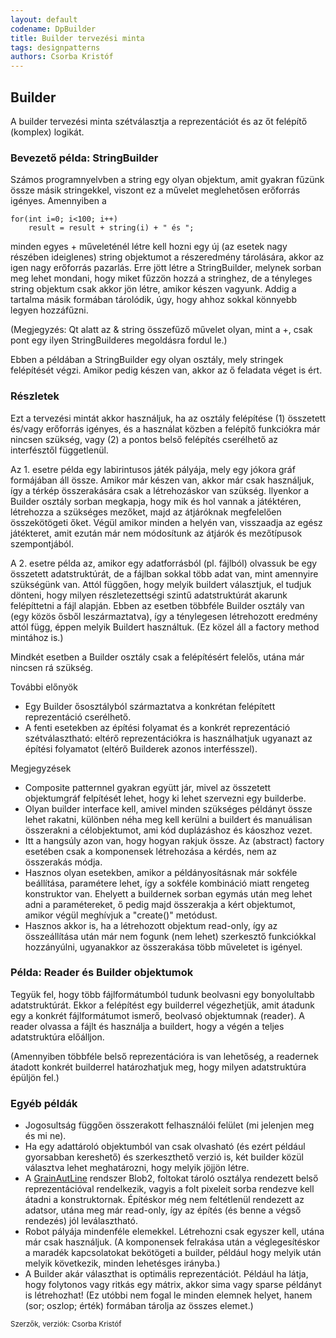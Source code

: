 ```yaml
---
layout: default
codename: DpBuilder
title: Builder tervezési minta
tags: designpatterns
authors: Csorba Kristóf
---
```


## Builder

A builder tervezési minta szétválasztja a reprezentációt és az őt felépítő (komplex) logikát.

### Bevezető példa: StringBuilder

Számos programnyelvben a string egy olyan objektum, amit gyakran fűzünk össze másik stringekkel, viszont ez a művelet meglehetősen erőforrás igényes. Amennyiben a

    for(int i=0; i<100; i++)
        result = result + string(i) + " és ";

minden egyes + műveleténél létre kell hozni egy új (az esetek nagy részében ideiglenes) string objektumot a részeredmény tárolására, akkor az igen nagy erőforrás pazarlás. Erre jött létre a StringBuilder, melynek sorban meg lehet mondani, hogy miket fűzzön hozzá a stringhez, de a tényleges string objektum csak akkor jön létre, amikor készen vagyunk. Addig a tartalma másik formában tárolódik, úgy, hogy ahhoz sokkal könnyebb legyen hozzáfűzni.

(Megjegyzés: Qt alatt az & string összefűző művelet olyan, mint a +, csak pont egy ilyen StringBuilderes megoldásra fordul le.)

Ebben a példában a StringBuilder egy olyan osztály, mely stringek felépítését végzi. Amikor pedig készen van, akkor az ő feladata véget is ért.

### Részletek

Ezt a tervezési mintát akkor használjuk, ha az osztály felépítése (1) összetett és/vagy erőforrás igényes, és a használat közben a felépítő funkciókra már nincsen szükség, vagy (2) a pontos belső felépítés cserélhető az interfésztől függetlenül.

Az 1. esetre példa egy labirintusos játék pályája, mely egy jókora gráf formájában áll össze. Amikor már készen van, akkor már csak használjuk, így a térkép összerakására csak a létrehozáskor van szükség. Ilyenkor a Builder osztály sorban megkapja, hogy mik és hol vannak a játéktéren, létrehozza a szükséges mezőket, majd az átjáróknak megfelelően összekötögeti őket. Végül amikor minden a helyén van, visszaadja az egész játékteret, amit ezután már nem módosítunk az átjárók és mezőtípusok szempontjából.

A 2. esetre példa az, amikor egy adatforrásból (pl. fájlból) olvassuk be egy összetett adatstruktúrát, de a fájlban sokkal több adat van, mint amennyire szükségünk van. Attól függően, hogy melyik buildert választjuk, el tudjuk dönteni, hogy milyen részletezettségi szintű adatstruktúrát akarunk felépíttetni a fájl alapján.
Ebben az esetben többféle Builder osztály van (egy közös ősből leszármaztatva), így a ténylegesen létrehozott eredmény attól függ, éppen melyik Buildert használtuk. (Ez közel áll a factory method mintához is.)

Mindkét esetben a Builder osztály csak a felépítésért felelős, utána már nincsen rá szükség.

További előnyök

  * Egy Builder ősosztályból származtatva a konkrétan felépített reprezentáció cserélhető.
  * A fenti esetekben az építési folyamat és a konkrét reprezentáció szétválasztható: eltérő reprezentációkra is használhatjuk ugyanazt az építési folyamatot (eltérő Builderek azonos interfésszel).

Megjegyzések

  * Composite patternnel gyakran együtt jár, mivel az összetett objektumgráf felpítését lehet, hogy ki lehet szervezni egy builderbe.
  * Olyan builder interface kell, amivel minden szükséges példányt össze lehet rakatni, különben néha meg kell kerülni a buildert és manuálisan összerakni a célobjektumot, ami kód duplázáshoz és káoszhoz vezet.
  * Itt a hangsúly azon van, hogy hogyan rakjuk össze. Az (abstract) factory esetében csak a komponensek létrehozása a kérdés, nem az összerakás módja.
  * Hasznos olyan esetekben, amikor a példányosításnak már sokféle beállítása, paramétere lehet, így a sokféle kombináció miatt rengeteg konstruktor van. Ehelyett a buildernek sorban egymás után meg lehet adni a paramétereket, ő pedig majd összerakja a kért objektumot, amikor végül meghívjuk a "create()" metódust.
  * Hasznos akkor is, ha a létrehozott objektum read-only, így az összeállítása után már nem fogunk (nem lehet) szerkesztő funkciókkal hozzányúlni, ugyanakkor az összerakása több műveletet is igényel.

### Példa: Reader és Builder objektumok

Tegyük fel, hogy több fájlformátumból tudunk beolvasni egy bonyolultabb adatstruktúrát. Ekkor a felépítést egy builderrel végezhetjük, amit átadunk egy a konkrét fájlformátumot ismerő, beolvasó objektumnak (reader). A reader olvassa a fájlt és használja a buildert, hogy a végén a teljes adatstruktúra előálljon.

(Amennyiben többféle belső reprezentációra is van lehetőség, a readernek átadott konkrét builderrel határozhatjuk meg, hogy milyen adatstruktúra épüljön fel.)

### Egyéb példák

  * Jogosultság függően összerakott felhasználói felület (mi jelenjen meg és mi ne).
  * Ha egy adattároló objektumból van csak olvasható (és ezért például gyorsabban kereshető) és szerkeszthető verzió is, két builder közül választva lehet meghatározni, hogy melyik jöjjön létre.
  * A [GrainAutLine](bmeaut.github.io/grainautline) rendszer Blob2, foltokat tároló osztálya rendezett belső reprezentációval rendelkezik, vagyis a folt pixeleit sorba rendezve kell átadni a konstruktornak. Építéskor még nem feltétlenül rendezett az adatsor, utána meg már read-only, így az építés (és benne a végső rendezés) jól leválasztható.
  * Robot pályája mindenféle elemekkel. Létrehozni csak egyszer kell, utána már csak használjuk. (A komponensek felrakása után a véglegesítéskor a maradék kapcsolatokat bekötögeti a builder, például hogy melyik után melyik következik, minden lehetésges irányba.)
  * A Builder akár választhat is optimális reprezentációt. Például ha látja, hogy folytonos vagy ritkás egy mátrix, akkor sima vagy sparse példányt is létrehozhat! (Ez utóbbi nem fogal le minden elemnek helyet, hanem (sor; oszlop; érték) formában tárolja az összes elemet.)

<small>Szerzők, verziók: Csorba Kristóf</small>

